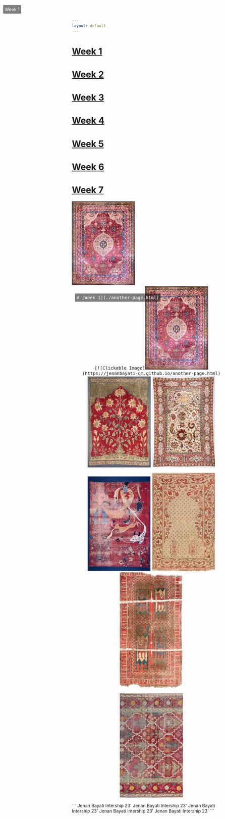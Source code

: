 ```yaml
---
layout: default
---
```


# [Week 1](./another-page.html)
# [Week 2](./another-page-2.html)
# [Week 3](./another-page-3.html)
# [Week 4](./another-page-4.html)
# [Week 5](./another-page-5.html)
# [Week 6](./another-page-6.html)
# [Week 7](./another-page-7.html)

<div style="position: center;">
  <img src="/assets/Week-1.JPEG" width="200" lenght="470">
  <p style="position: absolute; top: 10px; left: 10px; color: white; background: rgba(0, 0, 0, 0.5); padding: 5px;">Week 1</p>
</div>


<div align="center"> 
 
<div style="position: relative;"> <kbd>[![Clickable Image]<img src="/assets/Week-1.JPEG" width="200" lenght="470">(https://jenanbayati-qm.github.io/another-page.html)<p style="position: absolute; top: 10px; left: 10px; color: white; background: rgba(0, 0, 0, 0.5); padding: 5px;"># [Week 1](./another-page.html)</p></kbd></div> <kbd><img src="/assets/Week-2.JPEG" width="200" lenght="470"></kbd> <kbd><img src="/assets/Week-3.JPEG" width="200" lenght="470"></kbd>

<kbd><img src="/assets/Week-4.JPEG" width="200" lenght="470"></kbd> <kbd><img src="/assets/Week-5.JPEG" width="200" lenght="470"></kbd> <kbd><img src="/assets/Week-6.JPEG" width="200" lenght="470"></kbd>

<kbd><img src="/assets/Week-7.JPEG" width="200" lenght="470"></kbd>

</div>
```
Jenan Bayati Intership 23' Jenan Bayati Intership 23' Jenan Bayati Intership 23' Jenan Bayati Intership 23' Jenan Bayati Intership 23'
```
